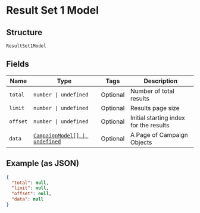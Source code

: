 
# Result Set 1 Model

## Structure

`ResultSet1Model`

## Fields

| Name | Type | Tags | Description |
|  --- | --- | --- | --- |
| `total` | `number \| undefined` | Optional | Number of total results |
| `limit` | `number \| undefined` | Optional | Results page size |
| `offset` | `number \| undefined` | Optional | Initial starting index for the results |
| `data` | [`CampaignModel[] \| undefined`](../../doc/models/campaign-model.md) | Optional | A Page of Campaign Objects |

## Example (as JSON)

```json
{
  "total": null,
  "limit": null,
  "offset": null,
  "data": null
}
```

